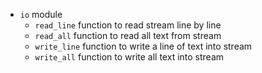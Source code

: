 * `io` module
  * `read_line` function to read stream line by line
  * `read_all` function to read all text from stream
  * `write_line` function to write a line of text into stream
  * `write_all` function to write all text into stream

